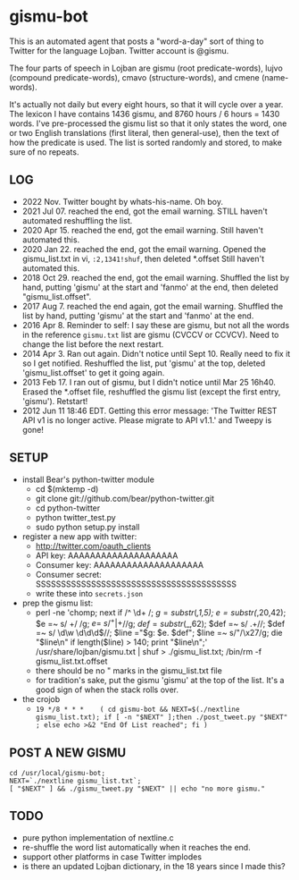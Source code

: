 gismu-bot
=========
This is an automated agent that posts a "word-a-day" sort of thing to
Twitter for the language Lojban.  Twitter account is @gismu.

The four parts of speech in Lojban are gismu (root predicate-words),
lujvo (compound predicate-words), cmavo (structure-words),
and cmene (name-words).

It's actually not daily but every eight hours, so that it will cycle
over a year.  The lexicon I have contains 1436 gismu, and 8760 hours /
6 hours = 1430 words.  I've pre-processed the gismu list so that it
only states the word, one or two English translations (first literal,
then general-use), then the text of how the predicate is used.  The list
is sorted randomly and stored, to make sure of no repeats.


LOG
---
* 2022 Nov.  Twitter bought by whats-his-name.  Oh boy.
* 2021 Jul 07. reached the end, got the email warning.
  STILL haven't automated reshuffling the list.
* 2020 Apr 15. reached the end, got the email warning.
  Still haven't automated this.
* 2020 Jan 22. reached the end, got the email warning.  Opened the
  gismu_list.txt in vi, `:2,1341!shuf`, then deleted *.offset
  Still haven't automated this.
* 2018 Oct 29. reached the end, got the email warning.  Shuffled the
  list by hand, putting 'gismu' at the start and 'fanmo' at the end,
  then deleted "gismu_list.offset".
* 2017 Aug 7. reached the end again, got the email warning.  Shuffled the
  list by hand, putting 'gismu' at the start and 'fanmo' at the end.
* 2016 Apr 8. Reminder to self: I say these are gismu, but not all the
  words in the reference `gismu.txt` list are gismu (CVCCV or CCVCV).
  Need to change the list before the next restart.
* 2014 Apr 3. Ran out again. Didn't notice until Sept 10. Really need
  to fix it so I get notified.  Reshuffled the list, put 'gismu' at
  the top, deleted 'gismu_list.offset' to get it going again.
* 2013 Feb 17.  I ran out of gismu, but I didn't notice until Mar 25
  16h40. Erased the *.offset file, reshuffled the gismu list (except the
  first entry, 'gismu').  Retstart!
* 2012 Jun 11 18:46 EDT. Getting this error message: 'The Twitter REST
  API v1 is no longer active. Please migrate to API v1.1.'
  and Tweepy is gone!


SETUP
-----
- install Bear's python-twitter module
  - cd $(mktemp -d)
  - git clone git://github.com/bear/python-twitter.git
  - cd python-twitter
  - python twitter_test.py
  - sudo python setup.py install
- register a new app with twitter:
  - http://twitter.com/oauth_clients
  - API key: AAAAAAAAAAAAAAAAAAAA
  - Consumer key: AAAAAAAAAAAAAAAAAAAA
  - Consumer secret: SSSSSSSSSSSSSSSSSSSSSSSSSSSSSSSSSSSSSSSS
  - write these into `secrets.json`
- prep the gismu list:
  - perl -ne 'chomp; next if /^ \d+ /; $g = substr($_,1,5); $e = substr($_,20,42); $e =~ s/  +/ /g; $e =~ s/^ +| +$//g; $def = substr($_,62); $def =~ s/  .+//; $def =~ s/ \d\w \d\d\d$//; $line ="$g: $e. $def"; $line =~ s/"/\x27/g; die "$line\n" if length($line) > 140; print "$line\n";' /usr/share/lojban/gismu.txt | shuf > ./gismu_list.txt; /bin/rm -f gismu_list.txt.offset
  - there should be no " marks in the gismu_list.txt file
  - for tradition's sake, put the gismu 'gismu' at the top of the list.  It's a good sign of when the stack rolls over.
- the crojob
  - `19 */8 * * *    ( cd gismu-bot && NEXT=$(./nextline gismu_list.txt); if [ -n "$NEXT" ];then ./post_tweet.py "$NEXT" ; else echo >&2 "End Of List reached"; fi )`


POST A NEW GISMU
----------------
    cd /usr/local/gismu-bot;
    NEXT=`./nextline gismu_list.txt`;
    [ "$NEXT" ] && ./gismu_tweet.py "$NEXT" || echo "no more gismu."


TODO
----
- pure python implementation of nextline.c
- re-shuffle the word list automatically when it reaches the end.
- support other platforms in case Twitter implodes
- is there an updated Lojban dictionary, in the 18 years since I made this?

